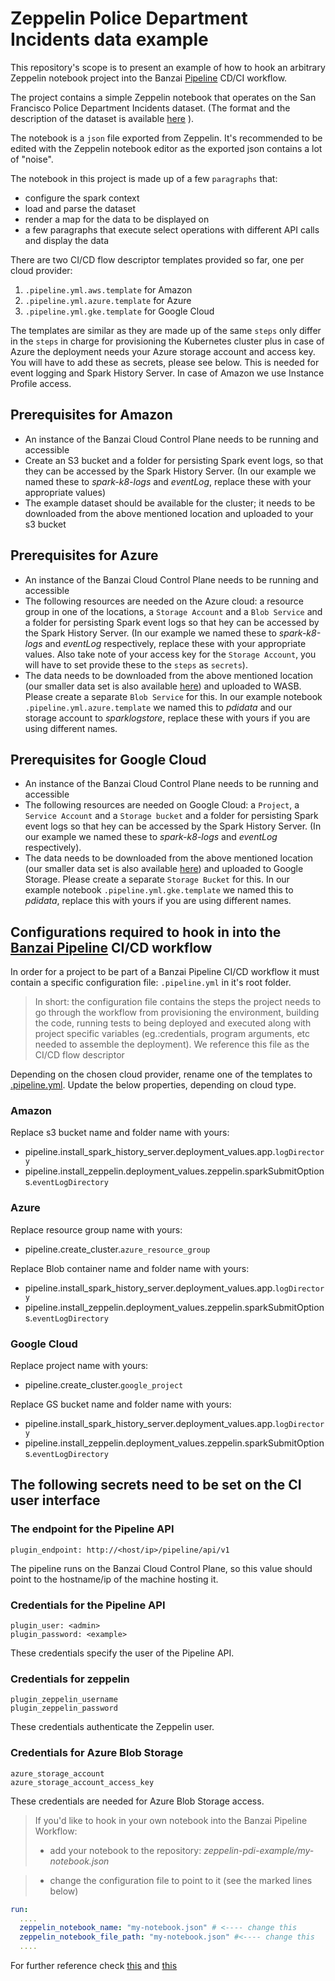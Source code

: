 # Zeppelin Police Department Incidents data example

This repository's scope is to present an example of how to hook an arbitrary Zeppelin notebook project into the Banzai [Pipeline](https://github.com/banzaicloud/pipeline) CD/CI workflow.

The project contains a simple Zeppelin notebook that operates on the San Francisco Police Department Incidents dataset. (The format and the description of the dataset is available
[here](https://data.sfgov.org/Public-Safety/Police-Department-Incidents/tmnf-yvry "SFData") ).

The notebook is a `json` file exported from Zeppelin. It's recommended to be edited with the Zeppelin notebook editor as the exported json contains a lot of "noise".

The notebook in this project is made up of a few `paragraphs` that:

- configure the spark context
- load and parse the dataset
- render a map for the data to be displayed on
- a few paragraphs that execute select operations with different API calls and display the data

There are two CI/CD flow descriptor templates provided so far, one per cloud provider:  

1. ```.pipeline.yml.aws.template``` for Amazon
2. ```.pipeline.yml.azure.template``` for Azure
3. ```.pipeline.yml.gke.template``` for Google Cloud

The templates are similar as they are made up of the same ```steps``` only differ in the ```steps``` in charge for provisioning the Kubernetes cluster plus in case of Azure the deployment needs your Azure storage account and access key. You will have to add these as secrets, please see below. This is needed for event logging and Spark History Server. In case of Amazon we use Instance Profile access.

## Prerequisites for Amazon

* An instance of the Banzai Cloud Control Plane needs to be running and accessible
* Create an S3 bucket and a folder for persisting Spark event logs, so that they can be accessed by the Spark History Server. (In our example we named these to *spark-k8-logs* and *eventLog*, replace these with your appropriate values)
* The example dataset should be available for the cluster; it needs to be downloaded from the above mentioned location and uploaded to your s3 bucket

## Prerequisites for Azure

* An instance of the Banzai Cloud Control Plane needs to be running and accessible
* The following resources are needed on the Azure cloud:
 a resource group in one of the locations, a `Storage Account` and a `Blob Service` and a folder for persisting Spark event logs so that hey can be accessed by the Spark History Server. (In our example we named these to *spark-k8-logs* and *eventLog* respectively, replace these with your appropriate values. Also take note of your access key for the `Storage Account`, you will have to set provide these to the `steps` as `secrets`).
* The data needs to be downloaded from the above mentioned location (our smaller data set is also available [here](https://s3.amazonaws.com/lp-deps-test/data/Police_Department_Incidents.csv)) and uploaded to WASB. Please create a separate `Blob Service` for this.
In our example notebook ```.pipeline.yml.azure.template``` we named this to *pdidata* and our storage account to *sparklogstore*, replace these with yours if you are using different names.

## Prerequisites for Google Cloud

* An instance of the Banzai Cloud Control Plane needs to be running and accessible
* The following resources are needed on Google Cloud:
 a `Project`, a `Service Account` and a `Storage bucket` and a folder for persisting Spark event logs so that hey can be accessed by the Spark History Server. (In our example we named these to *spark-k8-logs* and *eventLog* respectively).
* The data needs to be downloaded from the above mentioned location (our smaller data set is also available [here](https://s3.amazonaws.com/lp-deps-test/data/Police_Department_Incidents.csv)) and uploaded to Google Storage. Please create a separate `Storage Bucket` for this.
In our example notebook ```.pipeline.yml.gke.template``` we named this to *pdidata*, replace this with yours if you are using different names.

## Configurations required to hook in into the [Banzai Pipeline](https://github.com/banzaicloud/pipeline) CI/CD workflow

In order for a project to be part of a Banzai Pipeline CI/CD workflow it must contain a specific configuration file: ```.pipeline.yml``` in it's root folder.

> In short: the configuration file contains the steps the project needs to go through the workflow from provisioning the environment, building the code, running tests to being deployed and executed along with project specific variables (eg.:credentials, program arguments, etc needed to assemble the deployment). We reference this file as the CI/CD flow descriptor

Depending on the chosen cloud provider, rename one of the templates to [.pipeline.yml](.pipeline.yml).
Update the below properties, depending on cloud type.

### Amazon

Replace s3 bucket name and folder name with yours:

- pipeline.install_spark_history_server.deployment_values.app.``logDirectory``
- pipeline.install_zeppelin.deployment_values.zeppelin.sparkSubmitOptions.``eventLogDirectory``

### Azure

Replace resource group name with yours:

- pipeline.create_cluster.``azure_resource_group``

Replace Blob container name and folder name with yours:

- pipeline.install_spark_history_server.deployment_values.app.``logDirectory``
- pipeline.install_zeppelin.deployment_values.zeppelin.sparkSubmitOptions.``eventLogDirectory``

### Google Cloud

Replace project name with yours:

- pipeline.create_cluster.``google_project``

Replace GS bucket name and folder name with yours:

- pipeline.install_spark_history_server.deployment_values.app.``logDirectory``
- pipeline.install_zeppelin.deployment_values.zeppelin.sparkSubmitOptions.``eventLogDirectory``


## The following secrets need to be set on the CI user interface

### The endpoint for the Pipeline API

    plugin_endpoint: http://<host/ip>/pipeline/api/v1

The pipeline runs on the Banzai Cloud Control Plane, so this value should point to the hostname/ip of the machine hosting it.

### Credentials for the Pipeline API

    plugin_user: <admin>
    plugin_password: <example>

These credentials specify the user of the Pipeline API.

### Credentials for zeppelin

    plugin_zeppelin_username
    plugin_zeppelin_password

These credentials authenticate the Zeppelin user.

### Credentials for Azure Blob Storage

    azure_storage_account
    azure_storage_account_access_key

These credentials are needed for Azure Blob Storage access.

> If you'd like to hook in your own notebook into the Banzai Pipeline Workflow:
> - add your notebook to the repository:
> _zeppelin-pdi-example/my-notebook.json_

> - change the configuration file to point to it (see the marked lines below)

```yml
run:
  ....
  zeppelin_notebook_name: "my-notebook.json" # <---- change this
  zeppelin_notebook_file_path: "my-notebook.json" #<---- change this
  ....
```

For further reference check [this](https://github.com/banzaicloud/drone-plugin-zeppelin-client) and
[this](https://github.com/banzaicloud/pipeline/blob/master/docs/pipeline-howto.md)
